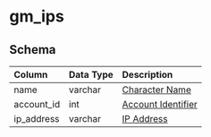 # gm_ips

## Schema
| Column | Data Type | Description |
| :--- | :--- | :--- |
| name | varchar | [Character Name](../../schema/characters/character_data.md) |
| account_id | int | [Account Identifier](../../schema/account/account.md) |
| ip_address | varchar | [IP Address](../../schema/account/account_ip.md) |

